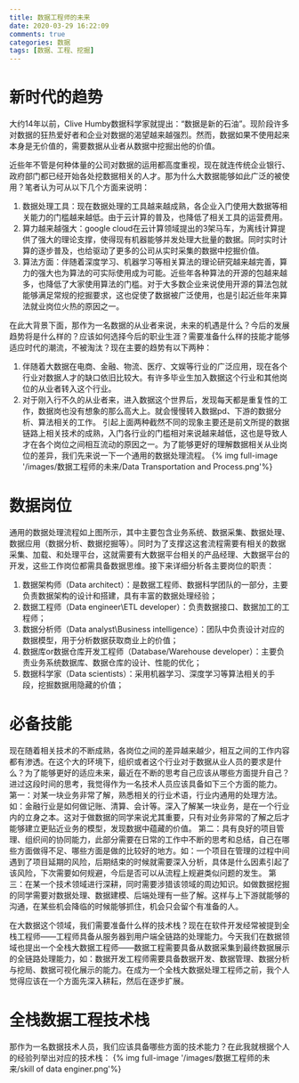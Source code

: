 ```yaml
---
title: 数据工程师的未来
date: 2020-03-29 16:22:09
comments: true
categories: 数据
tags: [数据、工程、挖掘]
---
```

# 新时代的趋势
大约14年以前，Clive Humby数据科学家就提出：“数据是新的石油”。现阶段许多对数据的狂热爱好者和企业对数据的渴望越来越强烈。然而，数据如果不使用起来本身是无价值的，需要数据从业者从数据中挖掘出他的价值。

近些年不管是何种体量的公司对数据的运用都高度重视，现在就连传统企业银行、政府部门都已经开始各处挖数据相关的人才。那为什么大数据能够如此广泛的被使用？笔者认为可从以下几个方面来说明：
1. 数据处理工具：现在数据处理的工具越来越成熟，各企业入门使用大数据等相关能力的门槛越来越低。由于云计算的普及，也降低了相关工具的运营费用。
2. 算力越来越强大：google cloud在云计算领域提出的3架马车，为离线计算提供了强大的理论支撑，使得现有机器能够并发处理大批量的数据。同时实时计算的逐步普及，也给驱动了更多的公司从实时采集的数据中挖掘价值。
3. 算法方面：伴随着深度学习、机器学习等相关算法的理论研究越来越完善，算力的强大也为算法的可实际使用成为可能。近些年各种算法的开源的包越来越多，也降低了大家使用算法的门槛。对于大多数企业来说使用开源的算法包就能够满足常规的挖掘要求，这也促使了数据被广泛使用，也是引起近些年来算法就业岗位火热的原因之一。

在此大背景下面，那作为一名数据的从业者来说，未来的机遇是什么？今后的发展趋势将是什么样的？应该如何选择今后的职业生涯？需要准备什么样的技能才能够适应时代的潮流，不被淘汰？现在主要的趋势有以下两种：
1. 伴随着大数据在电商、金融、物流、医疗、文娱等行业的广泛应用，现在各个行业对数据人才的缺口依旧比较大。有许多毕业生加入数据这个行业和其他岗位的从业者转入这个行业。
2. 对于刚入行不久的从业者来，进入数据这个世界后，发现每天都是重复性的工作，数据岗也没有想象的那么高大上。就会慢慢转入数据pd、下游的数据分析、算法相关的工作。
引起上面两种截然不同的现象主要还是前文所提的数据链路上相关技术的成熟，入门各行业的门槛相对来说越来越低，这也是导致人才在各个岗位之间相互流动的原因之一。为了能够更好的理解数据相关从业岗位的差异，我们先来说一下一个通用的数据处理流程。
{% img full-image '/images/数据工程师的未来/Data Transportation and Process.png'%}[]()

# 数据岗位
通用的数据处理流程如上图所示，其中主要包含业务系统、数据采集、数据处理、数据应用（数据分析、数据挖掘等）。同时为了支撑这这套流程需要有相关的数据采集、加载、和处理平台，这就需要有大数据平台相关的产品经理、大数据平台的开发，这些工作岗位都需具备数据思维。接下来详细分析各主要岗位的职责：
1. 数据架构师（Data architect）：是数据工程师、数据科学团队的一部分，主要负责数据架构的设计和搭建，具有丰富的数据处理经验；
2. 数据工程师（Data engineer\ETL developer）：负责数据接口、数据加工的工程师；
3. 数据分析师（Data analyst\Business intelligence）：团队中负责设计对应的数据模型，用于分析数据获取商业上的价值；
4. 数据库or数据仓库开发工程师（Database/Warehouse developer）：主要负责业务系统数据库、数据仓库的设计、性能的优化；
5. 数据科学家（Data scientists）：采用机器学习、深度学习等算法相关的手段，挖掘数据用隐藏的价值；

# 必备技能
现在随着相关技术的不断成熟，各岗位之间的差异越来越少，相互之间的工作内容都有渗透。在这个大的环境下，组织或者这个行业对于数据从业人员的要求是什么？为了能够更好的适应未来，最近在不断的思考自己应该从哪些方面提升自己？进过这段时间的思考，我觉得作为一名技术人员应该具备如下三个方面的能力。
第一：对某一块业务非常了解，熟悉相关的行业术语，行业内通用的处理方法。如：金融行业是如何做记账、清算、会计等。深入了解某一块业务，是在一个行业内的立身之本。这对于做数据的同学来说尤其重要，只有对业务非常的了解之后才能够建立更贴近业务的模型，发现数据中蕴藏的价值。
第二：具有良好的项目管理、组织间的协同能力，此部分需要在日常的工作中不断的思考和总结，自己在哪些方面做得不足、哪些方面是做的比较好的地方。如：一个项目在管理的过程中间遇到了项目延期的风险，后期结束的时候就需要深入分析，具体是什么因素引起了该风险，下次需要如何规避，今后是否可以从流程上规避类似问题的发生。
第三：在某一个技术领域进行深耕，同时需要涉猎该领域的周边知识。如做数据挖掘的同学需要对数据处理、数据建模、后端处理有一些了解。这样与上下游就能够的沟通，在某些机会降临的时候能够抓住，机会只会留个有准备的人。

在大数据这个领域，我们需要准备什么样的技术栈？现在在软件开发经常被提到全栈工程师——工程师具备从服务器到用户端全链路的处理能力。今天我们在数据领域也提出一个全栈大数据工程师——数据工程需要具备从数据采集到最终数据展示的全链路处理能力，如：数据开发工程师需要具备数据开发、数据管理、数据分析与挖局、数据可视化展示的能力。在成为一个全栈大数据处理工程师之前，我个人觉得应该在一个方面先深入耕耘，然后在逐步扩展。

# 全栈数据工程技术栈
那作为一名数据技术人员，我们应该具备哪些方面的技术能力？在此我就根据个人的经验列举出对应的技术栈：
{% img full-image '/images/数据工程师的未来/skill of data enginer.png'%}